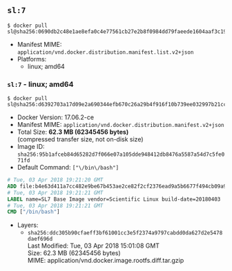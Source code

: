 ## `sl:7`

```console
$ docker pull sl@sha256:0690db2c48e1ae8efa0c4e77561cb27e2b8f0984dd79faeede1604aaf3c19721
```

-	Manifest MIME: `application/vnd.docker.distribution.manifest.list.v2+json`
-	Platforms:
	-	linux; amd64

### `sl:7` - linux; amd64

```console
$ docker pull sl@sha256:d6392703a17d09e2a690344efb670c26a29b4f916f10b739ee032997b21cc115
```

-	Docker Version: 17.06.2-ce
-	Manifest MIME: `application/vnd.docker.distribution.manifest.v2+json`
-	Total Size: **62.3 MB (62345456 bytes)**  
	(compressed transfer size, not on-disk size)
-	Image ID: `sha256:95b1afceb84d65282d7f066e07a105dde948412db8476a5587a54d7c5fe071fd`
-	Default Command: `["\/bin\/bash"]`

```dockerfile
# Tue, 03 Apr 2018 19:21:20 GMT
ADD file:b4e63d411a7cc482e9be67b453ae2ce82f2cf2376ead9a5b6677f494cb09a9b1 in / 
# Tue, 03 Apr 2018 19:21:21 GMT
LABEL name=SL7 Base Image vendor=Scientific Linux build-date=20180403
# Tue, 03 Apr 2018 19:21:21 GMT
CMD ["/bin/bash"]
```

-	Layers:
	-	`sha256:ddc305b90cfaeff3bf61001cc3e5f2374a9797cabdd0da627d2e5478daef696d`  
		Last Modified: Tue, 03 Apr 2018 15:01:08 GMT  
		Size: 62.3 MB (62345456 bytes)  
		MIME: application/vnd.docker.image.rootfs.diff.tar.gzip
